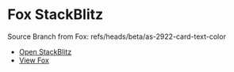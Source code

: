 # Fox StackBlitz

Source Branch from Fox: refs/heads/beta/as-2922-card-text-color

- [Open StackBlitz](https://stackblitz.com/github/assecosolutions/fox-stackblitz/tree/437be943e018732c46eab2a10ab0cc7edd1f88cb?terminal=start)
- [View Fox](https://github.com/assecosolutions/fox/tree/105c4698715f27fb4baf60583cee06679b6579bd)
